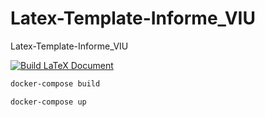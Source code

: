 # Latex-Template-Informe_VIU
Latex-Template-Informe_VIU

[![Build LaTeX Document](https://github.com/jahirmedinacs/Latex-Template-Informe_VIU/actions/workflows/latex.yml/badge.svg?branch=main)](https://github.com/jahirmedinacs/Latex-Template-Informe_VIU/actions/workflows/latex.yml)



```bash
docker-compose build

docker-compose up
```